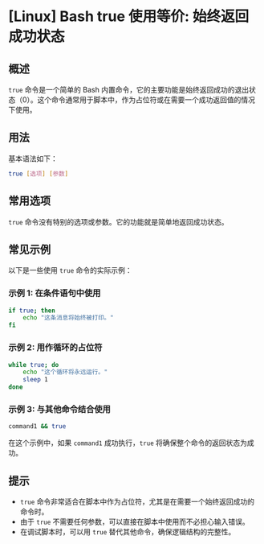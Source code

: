 # [Linux] Bash true 使用等价: 始终返回成功状态

## 概述
`true` 命令是一个简单的 Bash 内置命令，它的主要功能是始终返回成功的退出状态（0）。这个命令通常用于脚本中，作为占位符或在需要一个成功返回值的情况下使用。

## 用法
基本语法如下：
```bash
true [选项] [参数]
```

## 常用选项
`true` 命令没有特别的选项或参数。它的功能就是简单地返回成功状态。

## 常见示例
以下是一些使用 `true` 命令的实际示例：

### 示例 1: 在条件语句中使用
```bash
if true; then
    echo "这条消息将始终被打印。"
fi
```

### 示例 2: 用作循环的占位符
```bash
while true; do
    echo "这个循环将永远运行。"
    sleep 1
done
```

### 示例 3: 与其他命令结合使用
```bash
command1 && true
```
在这个示例中，如果 `command1` 成功执行，`true` 将确保整个命令的返回状态为成功。

## 提示
- `true` 命令非常适合在脚本中作为占位符，尤其是在需要一个始终返回成功的命令时。
- 由于 `true` 不需要任何参数，可以直接在脚本中使用而不必担心输入错误。
- 在调试脚本时，可以用 `true` 替代其他命令，确保逻辑结构的完整性。